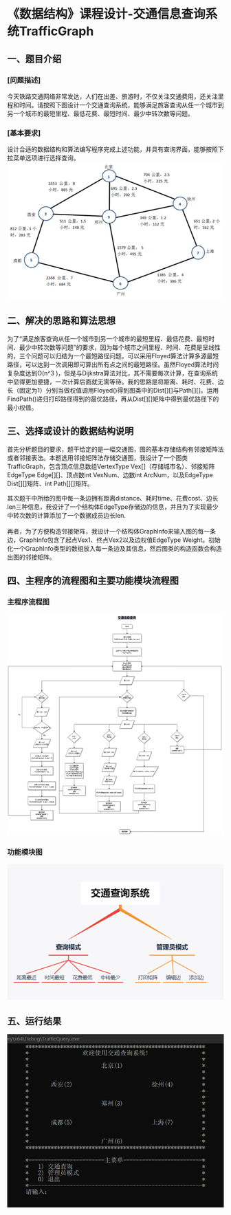 # 《数据结构》课程设计-交通信息查询系统TrafficGraph

## 一、题目介绍

### [问题描述]

​今天铁路交通网络非常发达，人们在出差、旅游时，不仅关注交通费用，还关注里程和时间。请按照下图设计一个交通查询系统，能够满足旅客查询从任一个城市到另一个城市的最短里程、最低花费、最短时间、最少中转次数等问题。

### [基本要求]

​设计合适的数据结构和算法编写程序完成上述功能，并具有查询界面，能够按照下拉菜单选项进行选择查询。
![图片0](/photo/图片0.png)

## 二、解决的思路和算法思想

为了“满足旅客查询从任一个城市到另一个城市的最短里程、最低花费、最短时间、最少中转次数等问题”的要求，因为每个城市之间里程、时间、花费是呈线性的，三个问题可以归结为一个最短路径问题。可以采用Floyed算法计算多源最短路径，可以达到一次调用即可算出所有点之间的最短路径。虽然Floyed算法时间复杂度达到O(n^3 )，但是与Dijkstra算法对比，其不需要每次计算，在查询系统中显得更加便捷，一次计算后面就无需等待。我的思路是将距离、耗时、花费、边长（固定为1）分别当做权值调用Floyed()得到图类中的Dist[][]与Path[][]。运用FindPath()递归打印路径得到的最优路径，再从Dist[][]矩阵中得到最优路径下的最小权值。

## 三、选择或设计的数据结构说明

首先分析题目的要求，题干给定的是一幅交通图，图的基本存储结构有邻接矩阵法或者邻接表法。本题选用邻接矩阵法存储交通图，我设计了一个图类TrafficGraph，包含顶点信息数组VertexType Vex[]（存储城市名）、邻接矩阵EdgeType Edge[][]、顶点数int VexNum、边数int ArcNum，以及EdgeType Dist[][]矩阵、int Path[][]矩阵。   

其次题干中所给的图中每一条边拥有距离distance、耗时time、花费cost、边长len三种信息，我设计了一个结构体EdgeType存储边的信息，并且为了实现最少中转次数的计算添加了一个数据成员边长len.  
​  
再者，为了方便构造邻接矩阵，我设计一个结构体GraphInfo来输入图的每一条边，GraphInfo包含了起点Vex1、终点Vex2以及边权值EdgeType Weight。初始化一个GraphInfo类型的数组放入每一条边及其信息，然后图类的构造函数会构造出图的邻接矩阵。

## 四、主程序的流程图和主要功能模块流程图

### 主程序流程图
![图片2](/photo/图片2.png)

### 功能模块图
![图片3](/photo/图片3.png)

## 五、运行结果
![图片1](/photo/图片1.png)